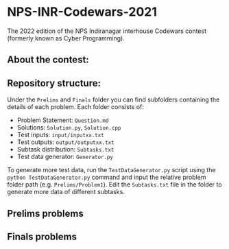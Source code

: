 # NPS-INR-Codewars-2021
The 2022 edition of the NPS Indiranagar interhouse Codewars contest (formerly known as Cyber Programming).

## About the contest: <a name = "about-the-contest"></a>

## Repository structure: <a name = "repository-structure"></a>
Under the `Prelims` and `Finals` folder you can find subfolders containing the details of each problem. Each folder consists of:
 - Problem Statement: `Question.md`
 - Solutions: `Solution.py`, `Solution.cpp`
 - Test inputs: `input/inputxx.txt`
 - Test outputs: `output/outputxx.txt`
 - Subtask distribution: `Subtasks.txt`
 - Test data generator: `Generator.py`

To generate more test data, run the `TestDataGenerator.py` script using the `python TestDataGenerator.py` command and input the relative problem folder path (e.g. `Prelims/Problem1`). Edit the `Subtasks.txt` file in the folder to generate more data of different subtasks.

## Prelims problems <a name = "prelims-round-tasks"></a>

## Finals problems <a name = "finals"></a>
